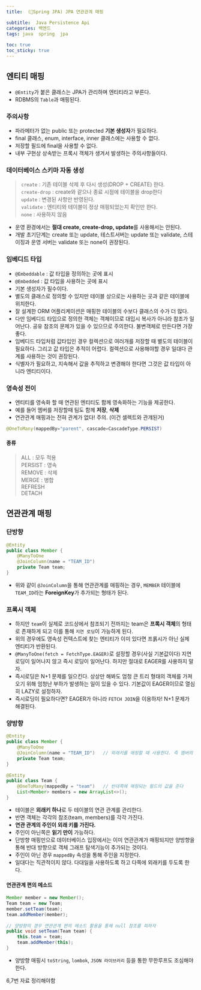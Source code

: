```yaml
---
title:  (🍃Spring JPA) JPA 연관관계 매핑

subtitle:  Java Persistence Api
categories: 백엔드 
tags: java  spring  jpa
 
toc: true
toc_sticky: true
---
```


  
## 엔티티 매핑  
- `@Entity`가 붙은 클래스는 JPA가 관리하며 엔티티라고 부른다.  
- RDBMS의 `Table`과 매핑된다.  
  
### 주의사항  
- 파라메터가 없는 public 또는 protected **기본 생성자**가 필요하다.  
- final 클래스, enum, interface, inner 클래스에는 사용할 수 없다.  
- 저장할 필드에 final을 사용할 수 없다.  
- 내부 구현상 상속받는 프록시 객체가 생겨서 발생하는 주의사항들이다.  
  
### 데이터베이스 스키마 자동 생성  
  
> `create` : 기존 테이블 삭제 후 다시 생성(DROP + CREATE) 한다.    
> `create-drop` : create와 같으나 종료 시점에 테이블을 drop한다    
> `update` : 변경된 사항만 반영된다.    
> `validate` : 엔티티와 테이블이 정상 매핑되었는지 확인만 한다.    
> `none` : 사용하지 않음    
  
- 운영 환경에서는 **절대 create, create-drop, update**를 사용해서는 안된다.  
- 개발 초기단계는 create 또는 update, 테스트서버는 update 또는 validate, 스테이징과 운영 서버는 validate 또는 none이 권장된다.  
  
### 임베디드 타입  
- `@Embeddable` : 값 타입을 정의하는 곳에 표시  
- `@Embedded` : 값 타입을 사용하는 곳에 표시  
- 기본 생성자가 필수이다.  
- 별도의 클래스로 정의할 수 있지만 테이블 상으로는 사용하는 곳과 같은 테이블에 위치한다.  
- 잘 설계한 ORM 어플리케이션은 매핑한 테이블의 수보다 클래스의 수가 더 많다.  
- 다만 임베디드 타입으로 정의한 객체는 객체이므로 대입시 복사가 아니라 참조가 일어난다. 공유 참조의 문제가 있을 수 있으므로 주의한다. 불변객체로 만든다면 가장 좋다.  
- 임베디드 타입처럼 값타입인 경우 컬렉션으로 여러개를 저장할 때 별도의 테이블이 필요하다. 그리고 값 타입은 추적이 어렵다. 컬렉션으로 사용해야할 경우 일대다 관계를 사용하는 것이 권장된다.  
- 식별자가 필요하고, 지속해서 값을 추적하고 변경해야 한다면 그것은 값 타입이 아니라 엔티티이다.  
  
### 영속성 전이  
- 엔티티를 영속화 할 때 연관된 엔티티도 함께 영속화하는 기능을 제공한다.  
- 예를 들어 멤버를 저장할때 팀도 함께 **저장**, **삭제**  
- 연관관계 매핑과는 전혀 관계가 없다! 주의. (이건 셀렉트와 관걔된거)  
  
```java  
@OneToMany(mappedBy="parent", cascade=CascadeType.PERSIST)  
```  
  
#### 종류  
  
> ALL : 모두 적용    
> PERSIST : 영속    
> REMOVE : 삭제    
> MERGE : 병합    
> REFRESH    
> DETACH    
  
  
## 연관관계 매핑  
### 단방향  
  
```java  
@Entity  
public class Member {  
	@ManyToOne  
	@JoinColumn(name = "TEAM_ID")  
	private Team team;  
}  
```  
  
- 위와 같이 `@JoinColumn`을 통해 연관관계를 매핑하는 경우, `MEMBER` 테이블에 `TEAM_ID`라는 **ForeignKey**가 추가되는 형태가 된다.  
  
### 프록시 객체  
- 하지만 `team`이 실제로 코드상에서 참조되기 전까지는 team은 **프록시 객체**의 형태로 존재하게 되고 이를 통해 `지연 로딩`이 가능하게 된다.  
- 위의 경우에도 영속성 컨텍스트에 찾는 엔티티가 이미 있다면 프롥시가 아닌 실제 엔티티가 반환된다.  
- `@ManyToOne(fetch = FetchType.EAGER)`로 설정할 경우(사실 기본값이다) 지연로딩이 일어나지 않고 즉시 로딩이 일어난다. 하지만 절대로 EAGER를 사용하지 말자.  
- 즉시로딩은 N+1 문제를 일으킨다. 상상만 해봐도 엄청 큰 트리 형태의 객체를 가져오기 위해 엄청난 부하가 발생하는 일이 있을 수 있다. 기본값이 EAGER이므로 열심히 LAZY로 설정하자.  
- 즉시로딩이 필요하다면? EAGER가 아니라 `FETCH JOIN`을 이용하자! N+1 문제가 해결된다.  
  
### 양방향  
  
```java  
@Entity  
public class Member {  
	@ManyToOne  
	@JoinColumn(name = "TEAM_ID")	// 외래키를 매핑할 때 사용한다. 즉 멤버의 테이블에 외래키  
	private Team team;  
}  
  
@Entity  
public class Team {  
	@OneToMany(mappedBy = "team")	// 반대쪽에 매핑되는 필드의 값을 준다  
	List<Member> members = new ArrayList<>();  
}  
```  
  
- 테이블은 **외래키 하나**로 두 테이블의 연관 관계를 관리한다.  
- 반면 객체는 각각의 참조(team, members)를 각각 가진다.  
- **연관 관계의 주인이 외래 키를 가진다.**  
- 주인이 아닌쪽은 **읽기 만이** 가능하다.  
- 단방향 매핑만으로 데이터베이스 입장에서는 이미 연관관계가 매핑되지만 양방향을 통해 반대 방향으로 객체 그래프 탐색기능이 추가되는 것이다.  
- 주인이 아닌 경우 `mappedBy` 속성을 통해 주인을 지정한다.  
- 일대다는 직관적이지 않다. 다대일을 사용하도록 하고 다쪽에 외래키를 두도록 한다.  
  
#### 연관관계 편의 메소드  
  
```java  
Member member = new Member();  
Team team = new Team;  
member.setTeam(team);  
team.addMember(member);  
  
// 양방향의 경우 연관관계 편의 메소드 활용을 통해 null 참조를 피하자   
public void setTeam(Team team) {  
	this.team = team;  
	team.addMember(this);  
}  
```  
  
- 양방향 매핑시  `toString`, `lombok`, `JSON 라이브러리` 등을 통한 무한루프도 조심해야 한다.  
  
  
6,7번 자료 정리해야함  
